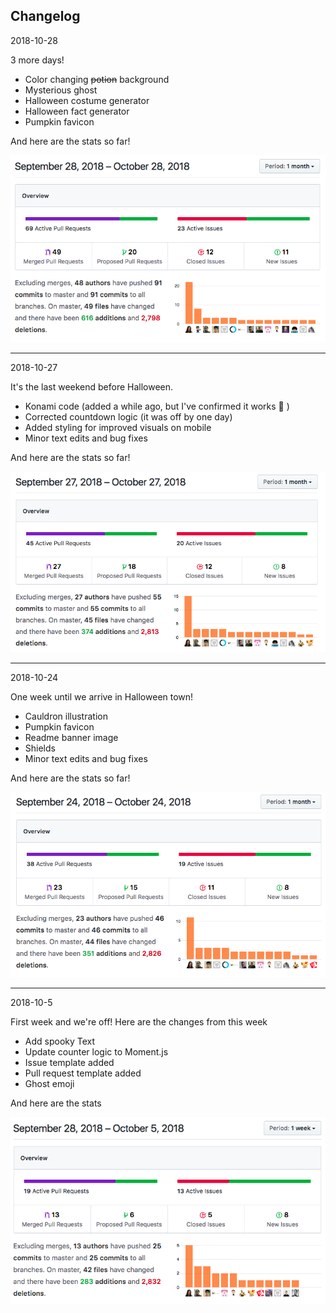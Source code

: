 ## Changelog

2018-10-28

3 more days!

- Color changing ~~potion~~ background
- Mysterious ghost
- Halloween costume generator
- Halloween fact generator
- Pumpkin favicon

And here are the stats so far!

![Stats from September 28, 2018 – October 28, 2018](img/stats-2018-10-28.png)

***

2018-10-27

It's the last weekend before Halloween.

- Konami code (added a while ago, but I've confirmed it works :ghost: )
- Corrected countdown logic (it was off by one day)
- Added styling for improved visuals on mobile
- Minor text edits and bug fixes

And here are the stats so far!

![Stats from September 27, 2018 – October 27, 2018](img/stats-2018-10-27.png)

***

2018-10-24

One week until we arrive in Halloween town!

- Cauldron illustration
- Pumpkin favicon
- Readme banner image
- Shields
- Minor text edits and bug fixes

And here are the stats so far!

![Stats from September 24, 2018 – October 24, 2018](img/stats-2018-10-24.png)

***

2018-10-5

First week and we're off! Here are the changes from this week

- Add spooky Text
- Update counter logic to Moment.js
- Issue template added
- Pull request template added
- Ghost emoji

And here are the stats

![Stats from September 28, 2018 – October 5, 2018](img/stats-2018-10-5.png)
